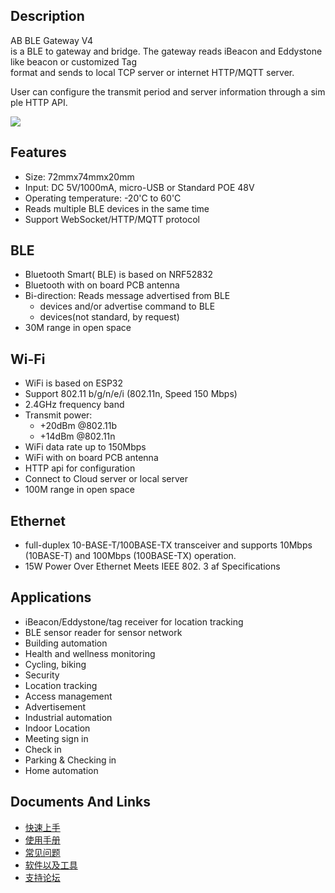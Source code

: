 ## Description

AB BLE Gateway V4
is a BLE to gateway and bridge. The gateway reads iBeacon and Eddystone like beacon or customized Tag
format and sends to local TCP server or internet HTTP/MQTT server.

User can configure the transmit period and server information through a simple HTTP
API.

<img src="http://7fvk57.com1.z0.glb.clouddn.com/gateway41.jpg-640.jpg">

## Features

  - Size: 72mmx74mmx20mm
  - Input: DC 5V/1000mA, micro-USB or Standard POE 48V
  - Operating temperature: -20'C to 60'C
  - Reads multiple BLE devices in the same time
  - Support WebSocket/HTTP/MQTT protocol

## BLE

  - Bluetooth Smart( BLE) is based on NRF52832 
  - Bluetooth with on board PCB antenna
  - Bi-direction: Reads message advertised from BLE
      - devices and/or advertise command to BLE
      - devices(not standard, by request)
  - 30M range in open space

## Wi-Fi

  - WiFi is based on ESP32
  - Support 802.11 b/g/n/e/i (802.11n, Speed 150 Mbps)
  - 2.4GHz frequency band
  - Transmit power:
      - \+20dBm @802.11b
      - \+14dBm @802.11n
  - WiFi data rate up to 150Mbps
  - WiFi with on board PCB antenna
  - HTTP api for configuration
  - Connect to Cloud server or local server
  - 100M range in open space

## Ethernet

  - full-duplex 10-BASE-T/100BASE-TX transceiver and supports 10Mbps
    (10BASE-T) and 100Mbps (100BASE-TX) operation.
  - 15W Power Over Ethernet Meets IEEE 802. 3 af Specifications

## Applications

  - iBeacon/Eddystone/tag receiver for location tracking
  - BLE sensor reader for sensor network
  - Building automation
  - Health and wellness monitoring
  - Cycling, biking
  - Security
  - Location tracking
  - Access management
  - Advertisement
  - Industrial automation
  - Indoor Location
  - Meeting sign in
  - Check in
  - Parking & Checking in
  - Home automation

## Documents And Links

  - [快速上手](Quick_Start_For_AB_BLE_Gateway_V4.md)
  - [使用手册](User_Guide_For_AB_BLE_Gateway_V4.md)
  - [常见问题](FAQ_For_AB_BLE_Gateway_V4.md)
  - [软件以及工具](Software_AB_BLE_Gateway_V4.md)
  - [支持论坛](http://bbs.aprbrother.com/c/wifi)

